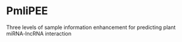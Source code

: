 # PmliPEE
Three levels of sample information enhancement for predicting plant miRNA-lncRNA interaction
